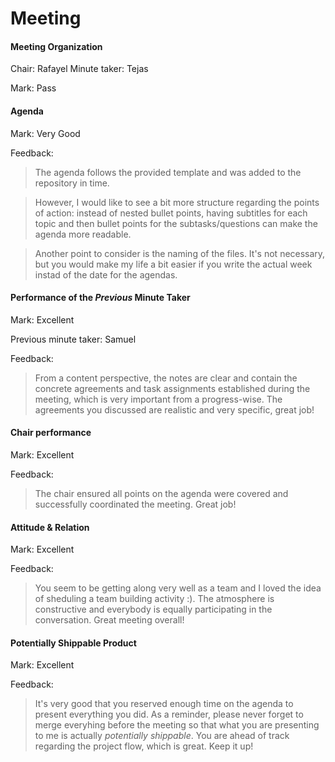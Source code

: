 # Meeting

#### Meeting Organization

Chair: Rafayel
Minute taker: Tejas

Mark: Pass

#### Agenda 

Mark: Very Good

Feedback: 
> The agenda follows the provided template and was added to the repository in time.

> However, I would like to see a bit more structure regarding the points of action: instead of nested bullet points, having subtitles for each topic and then bullet points for the subtasks/questions can make the agenda more readable.

> Another point to consider is the naming of the files. It's not necessary, but you would make my life a bit easier if you write the actual week instad of the date for the agendas.


#### Performance of the *Previous* Minute Taker

Mark: Excellent

Previous minute taker: Samuel

Feedback: 
> From a content perspective, the notes are clear and contain the concrete agreements and task assignments established during the meeting, which is very important from a progress-wise. The agreements you discussed are realistic and very specific, great job!


#### Chair performance

Mark: Excellent

Feedback:
> The chair ensured all points on the agenda were covered and successfully coordinated the meeting. Great job!


#### Attitude & Relation

Mark: Excellent

Feedback: 
> You seem to be getting along very well as a team and I loved the idea of sheduling a team building activity :). 
> The atmosphere is constructive and everybody is equally participating in the conversation. Great meeting overall!


#### Potentially Shippable Product

Mark: Excellent

Feedback: 
> It's very good that you reserved enough time on the agenda to present everything you did. As a reminder, please never forget to merge everyhing before the meeting so that what you are presenting to me is actually *potentially shippable*.
> You are ahead of track regarding the project flow, which is great. Keep it up!




